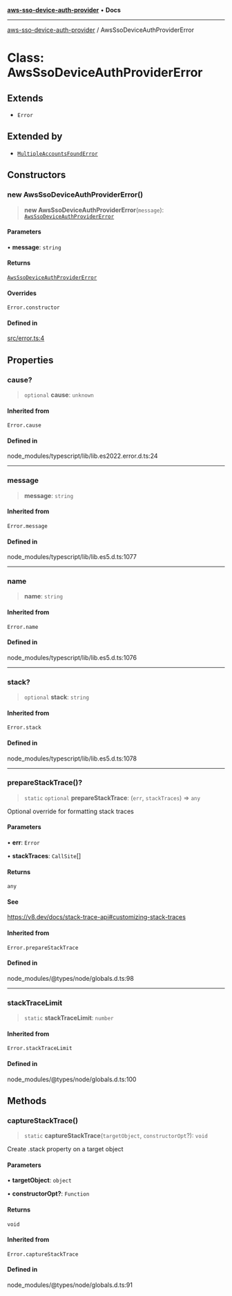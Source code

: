 [**aws-sso-device-auth-provider**](../README.md) • **Docs**

***

[aws-sso-device-auth-provider](../globals.md) / AwsSsoDeviceAuthProviderError

# Class: AwsSsoDeviceAuthProviderError

## Extends

- `Error`

## Extended by

- [`MultipleAccountsFoundError`](MultipleAccountsFoundError.md)

## Constructors

### new AwsSsoDeviceAuthProviderError()

> **new AwsSsoDeviceAuthProviderError**(`message`): [`AwsSsoDeviceAuthProviderError`](AwsSsoDeviceAuthProviderError.md)

#### Parameters

• **message**: `string`

#### Returns

[`AwsSsoDeviceAuthProviderError`](AwsSsoDeviceAuthProviderError.md)

#### Overrides

`Error.constructor`

#### Defined in

[src/error.ts:4](https://github.com/Makeshift/aws-sso-device-auth-provider/blob/627ac68abb82828067ed511c54022a5789d01ce6/src/error.ts#L4)

## Properties

### cause?

> `optional` **cause**: `unknown`

#### Inherited from

`Error.cause`

#### Defined in

node\_modules/typescript/lib/lib.es2022.error.d.ts:24

***

### message

> **message**: `string`

#### Inherited from

`Error.message`

#### Defined in

node\_modules/typescript/lib/lib.es5.d.ts:1077

***

### name

> **name**: `string`

#### Inherited from

`Error.name`

#### Defined in

node\_modules/typescript/lib/lib.es5.d.ts:1076

***

### stack?

> `optional` **stack**: `string`

#### Inherited from

`Error.stack`

#### Defined in

node\_modules/typescript/lib/lib.es5.d.ts:1078

***

### prepareStackTrace()?

> `static` `optional` **prepareStackTrace**: (`err`, `stackTraces`) => `any`

Optional override for formatting stack traces

#### Parameters

• **err**: `Error`

• **stackTraces**: `CallSite`[]

#### Returns

`any`

#### See

https://v8.dev/docs/stack-trace-api#customizing-stack-traces

#### Inherited from

`Error.prepareStackTrace`

#### Defined in

node\_modules/@types/node/globals.d.ts:98

***

### stackTraceLimit

> `static` **stackTraceLimit**: `number`

#### Inherited from

`Error.stackTraceLimit`

#### Defined in

node\_modules/@types/node/globals.d.ts:100

## Methods

### captureStackTrace()

> `static` **captureStackTrace**(`targetObject`, `constructorOpt`?): `void`

Create .stack property on a target object

#### Parameters

• **targetObject**: `object`

• **constructorOpt?**: `Function`

#### Returns

`void`

#### Inherited from

`Error.captureStackTrace`

#### Defined in

node\_modules/@types/node/globals.d.ts:91
